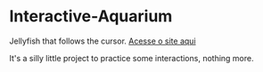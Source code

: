 # Interactive-Aquarium
Jellyfish that follows the cursor. [Acesse o site aqui](https://muriloxox.github.io/Cursor-Jellyfish/)

It's a silly little project to practice some interactions, nothing more.
